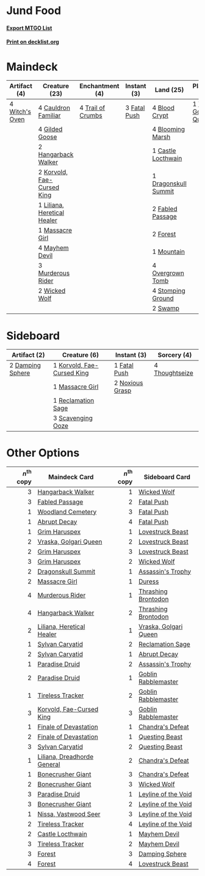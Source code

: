 # Jund Food

#### [Export MTGO List](../collection/Jund%20Food/Jund%20Food.txt)
#### [Print on decklist.org](http://decklist.org/?deckmain=4%09Blood%20Crypt%0A4%09Blooming%20Marsh%0A1%09Castle%20Locthwain%0A4%09Cauldron%20Familiar%0A1%09Dragonskull%20Summit%0A2%09Fabled%20Passage%0A3%09Fatal%20Push%0A2%09Forest%0A4%09Gilded%20Goose%0A2%09Hangarback%20Walker%0A2%09Korvold,%20Fae-Cursed%20King%0A1%09Liliana,%20Heretical%20Healer%0A1%09Massacre%20Girl%0A4%09Mayhem%20Devil%0A1%09Mountain%0A3%09Murderous%20Rider%0A4%09Overgrown%20Tomb%0A4%09Stomping%20Ground%0A2%09Swamp%0A4%09Trail%20of%20Crumbs%0A1%09Vraska,%20Golgari%20Queen%0A2%09Wicked%20Wolf%0A4%09Witch's%20Oven&deckside=2%09Damping%20Sphere%0A1%09Fatal%20Push%0A1%09Korvold,%20Fae-Cursed%20King%0A1%09Massacre%20Girl%0A2%09Noxious%20Grasp%0A1%09Reclamation%20Sage%0A3%09Scavenging%20Ooze%0A4%09Thoughtseize)
# Maindeck

|                                      Artifact (4)                                       |                                            Creature (23)                                             |                                      Enchantment (4)                                       |                                      Instant (3)                                      |                                           Land (25)                                           |                                         Planeswalker (1)                                         |
|-----------------------------------------------------------------------------------------|------------------------------------------------------------------------------------------------------|--------------------------------------------------------------------------------------------|---------------------------------------------------------------------------------------|-----------------------------------------------------------------------------------------------|--------------------------------------------------------------------------------------------------|
|4 [Witch's Oven](http://gatherer.wizards.com/Pages/Card/Details.aspx?multiverseid=473199)|4 [Cauldron Familiar](http://gatherer.wizards.com/Pages/Card/Details.aspx?multiverseid=473043)        |4 [Trail of Crumbs](http://gatherer.wizards.com/Pages/Card/Details.aspx?multiverseid=473141)|3 [Fatal Push](http://gatherer.wizards.com/Pages/Card/Details.aspx?multiverseid=423724)|4 [Blood Crypt](http://gatherer.wizards.com/Pages/Card/Details.aspx?multiverseid=97102)        |1 [Vraska, Golgari Queen](http://gatherer.wizards.com/Pages/Card/Details.aspx?multiverseid=452963)|
|                                                                                         |4 [Gilded Goose](http://gatherer.wizards.com/Pages/Card/Details.aspx?multiverseid=473122)             |                                                                                            |                                                                                       |4 [Blooming Marsh](http://gatherer.wizards.com/Pages/Card/Details.aspx?multiverseid=417816)    |                                                                                                  |
|                                                                                         |2 [Hangarback Walker](http://gatherer.wizards.com/Pages/Card/Details.aspx?multiverseid=420600)        |                                                                                            |                                                                                       |1 [Castle Locthwain](http://gatherer.wizards.com/Pages/Card/Details.aspx?multiverseid=473203)  |                                                                                                  |
|                                                                                         |2 [Korvold, Fae-Cursed King](http://gatherer.wizards.com/Pages/Card/Details.aspx?multiverseid=476047) |                                                                                            |                                                                                       |1 [Dragonskull Summit](http://gatherer.wizards.com/Pages/Card/Details.aspx?multiverseid=420909)|                                                                                                  |
|                                                                                         |1 [Liliana, Heretical Healer](http://gatherer.wizards.com/Pages/Card/Details.aspx?multiverseid=398441)|                                                                                            |                                                                                       |2 [Fabled Passage](http://gatherer.wizards.com/Pages/Card/Details.aspx?multiverseid=473206)    |                                                                                                  |
|                                                                                         |1 [Massacre Girl](http://gatherer.wizards.com/Pages/Card/Details.aspx?multiverseid=461026)            |                                                                                            |                                                                                       |2 [Forest](http://gatherer.wizards.com/Pages/Card/Details.aspx?multiverseid=439860)            |                                                                                                  |
|                                                                                         |4 [Mayhem Devil](http://gatherer.wizards.com/Pages/Card/Details.aspx?multiverseid=461131)             |                                                                                            |                                                                                       |1 [Mountain](http://gatherer.wizards.com/Pages/Card/Details.aspx?multiverseid=439859)          |                                                                                                  |
|                                                                                         |3 [Murderous Rider](http://gatherer.wizards.com/Pages/Card/Details.aspx?multiverseid=473059)          |                                                                                            |                                                                                       |4 [Overgrown Tomb](http://gatherer.wizards.com/Pages/Card/Details.aspx?multiverseid=405103)    |                                                                                                  |
|                                                                                         |2 [Wicked Wolf](http://gatherer.wizards.com/Pages/Card/Details.aspx?multiverseid=473143)              |                                                                                            |                                                                                       |4 [Stomping Ground](http://gatherer.wizards.com/Pages/Card/Details.aspx?multiverseid=405110)   |                                                                                                  |
|                                                                                         |                                                                                                      |                                                                                            |                                                                                       |2 [Swamp](http://gatherer.wizards.com/Pages/Card/Details.aspx?multiverseid=439858)             |                                                                                                  |


# Sideboard

|                                       Artifact (2)                                        |                                            Creature (6)                                             |                                       Instant (3)                                        |                                       Sorcery (4)                                       |
|-------------------------------------------------------------------------------------------|-----------------------------------------------------------------------------------------------------|------------------------------------------------------------------------------------------|-----------------------------------------------------------------------------------------|
|2 [Damping Sphere](http://gatherer.wizards.com/Pages/Card/Details.aspx?multiverseid=443101)|1 [Korvold, Fae-Cursed King](http://gatherer.wizards.com/Pages/Card/Details.aspx?multiverseid=476047)|1 [Fatal Push](http://gatherer.wizards.com/Pages/Card/Details.aspx?multiverseid=423724)   |4 [Thoughtseize](http://gatherer.wizards.com/Pages/Card/Details.aspx?multiverseid=438676)|
|                                                                                           |1 [Massacre Girl](http://gatherer.wizards.com/Pages/Card/Details.aspx?multiverseid=461026)           |2 [Noxious Grasp](http://gatherer.wizards.com/Pages/Card/Details.aspx?multiverseid=466864)|                                                                                         |
|                                                                                           |1 [Reclamation Sage](http://gatherer.wizards.com/Pages/Card/Details.aspx?multiverseid=389651)        |                                                                                          |                                                                                         |
|                                                                                           |3 [Scavenging Ooze](http://gatherer.wizards.com/Pages/Card/Details.aspx?multiverseid=420783)         |                                                                                          |                                                                                         |


# Other Options

|*n*<sup>th</sup> copy|                                            Maindeck Card                                             |*n*<sup>th</sup> copy|                                         Sideboard Card                                         |
|--------------------:|------------------------------------------------------------------------------------------------------|--------------------:|------------------------------------------------------------------------------------------------|
|                    3|[Hangarback Walker](http://gatherer.wizards.com/Pages/Card/Details.aspx?multiverseid=420600)          |                    1|[Wicked Wolf](http://gatherer.wizards.com/Pages/Card/Details.aspx?multiverseid=473143)          |
|                    3|[Fabled Passage](http://gatherer.wizards.com/Pages/Card/Details.aspx?multiverseid=473206)             |                    2|[Fatal Push](http://gatherer.wizards.com/Pages/Card/Details.aspx?multiverseid=423724)           |
|                    1|[Woodland Cemetery](http://gatherer.wizards.com/Pages/Card/Details.aspx?multiverseid=443136)          |                    3|[Fatal Push](http://gatherer.wizards.com/Pages/Card/Details.aspx?multiverseid=423724)           |
|                    1|[Abrupt Decay](http://gatherer.wizards.com/Pages/Card/Details.aspx?multiverseid=456061)               |                    4|[Fatal Push](http://gatherer.wizards.com/Pages/Card/Details.aspx?multiverseid=423724)           |
|                    1|[Grim Haruspex](http://gatherer.wizards.com/Pages/Card/Details.aspx?multiverseid=386548)              |                    1|[Lovestruck Beast](http://gatherer.wizards.com/Pages/Card/Details.aspx?multiverseid=473127)     |
|                    2|[Vraska, Golgari Queen](http://gatherer.wizards.com/Pages/Card/Details.aspx?multiverseid=452963)      |                    2|[Lovestruck Beast](http://gatherer.wizards.com/Pages/Card/Details.aspx?multiverseid=473127)     |
|                    2|[Grim Haruspex](http://gatherer.wizards.com/Pages/Card/Details.aspx?multiverseid=386548)              |                    3|[Lovestruck Beast](http://gatherer.wizards.com/Pages/Card/Details.aspx?multiverseid=473127)     |
|                    3|[Grim Haruspex](http://gatherer.wizards.com/Pages/Card/Details.aspx?multiverseid=386548)              |                    2|[Wicked Wolf](http://gatherer.wizards.com/Pages/Card/Details.aspx?multiverseid=473143)          |
|                    2|[Dragonskull Summit](http://gatherer.wizards.com/Pages/Card/Details.aspx?multiverseid=420909)         |                    1|[Assassin's Trophy](http://gatherer.wizards.com/Pages/Card/Details.aspx?multiverseid=452902)    |
|                    2|[Massacre Girl](http://gatherer.wizards.com/Pages/Card/Details.aspx?multiverseid=461026)              |                    1|[Duress](http://gatherer.wizards.com/Pages/Card/Details.aspx?multiverseid=14557)                |
|                    4|[Murderous Rider](http://gatherer.wizards.com/Pages/Card/Details.aspx?multiverseid=473059)            |                    1|[Thrashing Brontodon](http://gatherer.wizards.com/Pages/Card/Details.aspx?multiverseid=456570)  |
|                    4|[Hangarback Walker](http://gatherer.wizards.com/Pages/Card/Details.aspx?multiverseid=420600)          |                    2|[Thrashing Brontodon](http://gatherer.wizards.com/Pages/Card/Details.aspx?multiverseid=456570)  |
|                    2|[Liliana, Heretical Healer](http://gatherer.wizards.com/Pages/Card/Details.aspx?multiverseid=398441)  |                    1|[Vraska, Golgari Queen](http://gatherer.wizards.com/Pages/Card/Details.aspx?multiverseid=452963)|
|                    1|[Sylvan Caryatid](http://gatherer.wizards.com/Pages/Card/Details.aspx?multiverseid=373624)            |                    2|[Reclamation Sage](http://gatherer.wizards.com/Pages/Card/Details.aspx?multiverseid=389651)     |
|                    2|[Sylvan Caryatid](http://gatherer.wizards.com/Pages/Card/Details.aspx?multiverseid=373624)            |                    1|[Abrupt Decay](http://gatherer.wizards.com/Pages/Card/Details.aspx?multiverseid=456061)         |
|                    1|[Paradise Druid](http://gatherer.wizards.com/Pages/Card/Details.aspx?multiverseid=461098)             |                    2|[Assassin's Trophy](http://gatherer.wizards.com/Pages/Card/Details.aspx?multiverseid=452902)    |
|                    2|[Paradise Druid](http://gatherer.wizards.com/Pages/Card/Details.aspx?multiverseid=461098)             |                    1|[Goblin Rabblemaster](http://gatherer.wizards.com/Pages/Card/Details.aspx?multiverseid=438486)  |
|                    1|[Tireless Tracker](http://gatherer.wizards.com/Pages/Card/Details.aspx?multiverseid=409997)           |                    2|[Goblin Rabblemaster](http://gatherer.wizards.com/Pages/Card/Details.aspx?multiverseid=438486)  |
|                    3|[Korvold, Fae-Cursed King](http://gatherer.wizards.com/Pages/Card/Details.aspx?multiverseid=476047)   |                    3|[Goblin Rabblemaster](http://gatherer.wizards.com/Pages/Card/Details.aspx?multiverseid=438486)  |
|                    1|[Finale of Devastation](http://gatherer.wizards.com/Pages/Card/Details.aspx?multiverseid=461087)      |                    1|[Chandra's Defeat](http://gatherer.wizards.com/Pages/Card/Details.aspx?multiverseid=430775)     |
|                    2|[Finale of Devastation](http://gatherer.wizards.com/Pages/Card/Details.aspx?multiverseid=461087)      |                    1|[Questing Beast](http://gatherer.wizards.com/Pages/Card/Details.aspx?multiverseid=473133)       |
|                    3|[Sylvan Caryatid](http://gatherer.wizards.com/Pages/Card/Details.aspx?multiverseid=373624)            |                    2|[Questing Beast](http://gatherer.wizards.com/Pages/Card/Details.aspx?multiverseid=473133)       |
|                    1|[Liliana, Dreadhorde General](http://gatherer.wizards.com/Pages/Card/Details.aspx?multiverseid=461024)|                    2|[Chandra's Defeat](http://gatherer.wizards.com/Pages/Card/Details.aspx?multiverseid=430775)     |
|                    1|[Bonecrusher Giant](http://gatherer.wizards.com/Pages/Card/Details.aspx?multiverseid=473077)          |                    3|[Chandra's Defeat](http://gatherer.wizards.com/Pages/Card/Details.aspx?multiverseid=430775)     |
|                    2|[Bonecrusher Giant](http://gatherer.wizards.com/Pages/Card/Details.aspx?multiverseid=473077)          |                    3|[Wicked Wolf](http://gatherer.wizards.com/Pages/Card/Details.aspx?multiverseid=473143)          |
|                    3|[Paradise Druid](http://gatherer.wizards.com/Pages/Card/Details.aspx?multiverseid=461098)             |                    1|[Leyline of the Void](http://gatherer.wizards.com/Pages/Card/Details.aspx?multiverseid=107682)  |
|                    3|[Bonecrusher Giant](http://gatherer.wizards.com/Pages/Card/Details.aspx?multiverseid=473077)          |                    2|[Leyline of the Void](http://gatherer.wizards.com/Pages/Card/Details.aspx?multiverseid=107682)  |
|                    1|[Nissa, Vastwood Seer](http://gatherer.wizards.com/Pages/Card/Details.aspx?multiverseid=398438)       |                    3|[Leyline of the Void](http://gatherer.wizards.com/Pages/Card/Details.aspx?multiverseid=107682)  |
|                    2|[Tireless Tracker](http://gatherer.wizards.com/Pages/Card/Details.aspx?multiverseid=409997)           |                    4|[Leyline of the Void](http://gatherer.wizards.com/Pages/Card/Details.aspx?multiverseid=107682)  |
|                    2|[Castle Locthwain](http://gatherer.wizards.com/Pages/Card/Details.aspx?multiverseid=473203)           |                    1|[Mayhem Devil](http://gatherer.wizards.com/Pages/Card/Details.aspx?multiverseid=461131)         |
|                    3|[Tireless Tracker](http://gatherer.wizards.com/Pages/Card/Details.aspx?multiverseid=409997)           |                    2|[Mayhem Devil](http://gatherer.wizards.com/Pages/Card/Details.aspx?multiverseid=461131)         |
|                    3|[Forest](http://gatherer.wizards.com/Pages/Card/Details.aspx?multiverseid=439860)                     |                    3|[Damping Sphere](http://gatherer.wizards.com/Pages/Card/Details.aspx?multiverseid=443101)       |
|                    4|[Forest](http://gatherer.wizards.com/Pages/Card/Details.aspx?multiverseid=439860)                     |                    4|[Lovestruck Beast](http://gatherer.wizards.com/Pages/Card/Details.aspx?multiverseid=473127)     |

